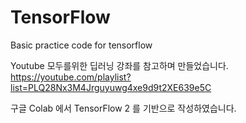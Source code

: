# TensorFlow
Basic practice code for tensorflow

Youtube 모두를위한 딥러닝 강좌를 참고하며 만들었습니다.
https://youtube.com/playlist?list=PLQ28Nx3M4Jrguyuwg4xe9d9t2XE639e5C

구글 Colab 에서 TensorFlow 2 를 기반으로 작성하였습니다.
